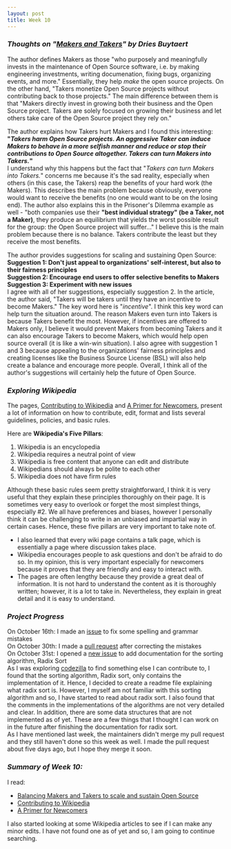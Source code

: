 ```yaml
---
layout: post
title: Week 10
---
```

### **_Thoughts on "[Makers and Takers](https://dri.es/balancing-makers-and-takers-to-scale-and-sustain-open-source)" by Dries Buytaert_**
The author defines Makers as those "who purposely and meaningfully invests in the maintenance of Open Source software, i.e. by making engineering investments, writing documenation, fixing bugs, organizing events, and more." Essentially, they help _make_ the open source projects. On the other hand, "Takers monetize Open Source projects without contributing back to those projects." The main difference between them is that "Makers directly invest in growing both their business and the Open Source project. Takers are solely focused on growing their business and let others take care of the Open Source project they rely on."  

The author explains how Takers hurt Makers and I found this interesting:  
**"_Takers harm Open Source projects. An aggressive Taker can induce Makers to behave in a more selfish manner and reduce or stop their contributions to Open Source altogether. Takers can turn Makers into Takers._"**  
I understand why this happens but the fact that "_Takers can turn Makers into Takers._" concerns me because it's the sad reality, especially when others (in this case, the Takers) reap the benefits of your hard work (the Makers). This describes the main problem because obviously, everyone would want to receive the benefits (no one would want to be on the losing end). The author also explains this in the Prisoner's Dilemma example as well - "both companies use their **"best individual strategy" (be a Taker, not a Maker)**, they produce an equilibrium that yields the worst possible result for the group: the Open Source project will suffer..." I believe this is the main problem because there is no balance. Takers contribute the least but they receive the most benefits. 

The author provides suggestions for scaling and sustaining Open Source:  
**Suggestion 1: Don't just appeal to organizations' self-interest, but also to their fairness principles**  
**Suggestion 2: Encourage end users to offer selective benefits to Makers**  
**Suggestion 3: Experiment with new issues**  
I agree with all of her suggestions, especially suggestion 2. In the article, the author said, "Takers will be takers until they have an incentive to become Makers." The key word here is "_incentive_". I think this key word can help turn the situation around. The reason Makers even turn into Takers is because Takers benefit the most. However, if incentives are offered to Makers only, I believe it would prevent Makers from becoming Takers and it can also encourage Takers to become Makers, which would help open source overall (it is like a win-win situation). I also agree with suggestion 1 and 3 because appealing to the organizations' fairness principles and creating licenses like the Business Source License (BSL) will also help create a balance and encourage more people. Overall, I think all of the author's suggestions will certainly help the future of Open Source. 

### **_Exploring Wikipedia_**
The pages, [Contributing to Wikipedia](https://en.wikipedia.org/wiki/Wikipedia:Contributing_to_Wikipedia#Getting_started) and [A Primer for Newcomers](https://en.wikipedia.org/wiki/Wikipedia:A_primer_for_newcomers), present a lot of information on how to contribute, edit, format and lists several guidelines, policies, and basic rules.

Here are **Wikipedia's Five Pillars**:  
1. Wikipedia is an encyclopedia  
2. Wikipedia requires a neutral point of view  
3. Wikipedia is free content that anyone can edit and distribute  
4. Wikipedians should always be polite to each other  
5. Wikipedia does not have firm rules  

Although these basic rules seem pretty straightforward, I think it is very useful that they explain these principles thoroughly on their page. It is sometimes very easy to overlook or forget the most simplest things, especially #2. We all have preferences and biases, however I personally think it can be challenging to write in an unbiased and impartial way in certain cases. Hence, these five pillars are very important to take note of. 
* I also learned that every wiki page contains a talk page, which is essentially a page where discussion takes place.    
* Wikipedia encourages people to ask questions and don't be afraid to do so. In my opinion, this is very important especially for newcomers because it proves that they are friendly and easy to interact with. 
* The pages are often lengthy because they provide a great deal of information. It is not hard to understand the content as it is thoroughly written; however, it is a lot to take in. Nevertheless, they explain in great detail and it is easy to understand.   

### **_Project Progress_**  
On October 16th: I made an [issue](https://github.com/Asiatik/codezilla/issues/451) to fix some spelling and grammar mistakes    
On October 30th: I made a [pull request](https://github.com/Asiatik/codezilla/pull/465) after correcting the mistakes  
On October 31st: I opened a [new issue](https://github.com/Asiatik/codezilla/issues/466) to add documentation for the sorting algorithm, Radix Sort  
As I was exploring [codezilla](https://github.com/Asiatik/codezilla) to find something else I can contribute to, I found that the sorting algorithm, Radix sort, only contains the implementation of it. Hence, I decided to create a readme file explaining what radix sort is. However, I myself am not familiar with this sorting algorithm and so, I have started to read about radix sort. I also found that the comments in the implementations of the algorithms are not very detailed and clear. In addition, there are some data structures that are not implemented as of yet. These are a few things that I thought I can work on in the future after finishing the documentation for radix sort.   
As I have mentioned last week, the maintainers didn't merge my pull request and they still haven't done so this week as well. I made the pull request about five days ago, but I hope they merge it soon.  

### **_Summary of Week 10:_**  
I read:
* [Balancing Makers and Takers to scale and sustain Open Source](https://dri.es/balancing-makers-and-takers-to-scale-and-sustain-open-source)    
* [Contributing to Wikipedia](https://en.wikipedia.org/wiki/Wikipedia:Contributing_to_Wikipedia#Getting_started)   
* [A Primer for Newcomers](https://en.wikipedia.org/wiki/Wikipedia:A_primer_for_newcomers)

I also started looking at some Wikipedia articles to see if I can make any minor edits. I have not found one as of yet and so, I am going to continue searching.
<!--
-->

